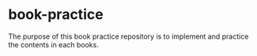 # book-practice
The purpose of this book practice repository is to implement and practice the contents in each books. 
